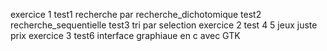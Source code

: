 exercice 1 
test1 recherche par recherche_dichotomique
test2 recherche_sequentielle
test3 tri par selection
exercice 2
test 4 5 jeux juste prix
exercice 3
test6 interface graphiaue en c avec GTK 
